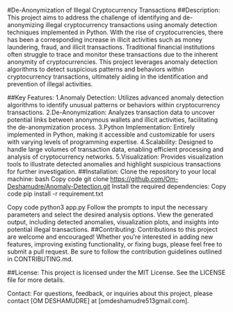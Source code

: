 #De-Anonymization of Illegal Cryptocurrency Transactions
##Description:
This project aims to address the challenge of identifying and de-anonymizing illegal cryptocurrency transactions using anomaly detection techniques implemented in Python. With the rise of cryptocurrencies, there has been a corresponding increase in illicit activities such as money laundering, fraud, and illicit transactions. Traditional financial institutions often struggle to trace and monitor these transactions due to the inherent anonymity of cryptocurrencies. This project leverages anomaly detection algorithms to detect suspicious patterns and behaviors within cryptocurrency transactions, ultimately aiding in the identification and prevention of illegal activities.

##Key Features:
1.Anomaly Detection: Utilizes advanced anomaly detection algorithms to identify unusual patterns or behaviors within cryptocurrency transactions.
2.De-Anonymization: Analyzes transaction data to uncover potential links between anonymous wallets and illicit activities, facilitating the de-anonymization process.
3.Python Implementation: Entirely implemented in Python, making it accessible and customizable for users with varying levels of programming expertise.
4.Scalability: Designed to handle large volumes of transaction data, enabling efficient processing and analysis of cryptocurrency networks.
5.Visualization: Provides visualization tools to illustrate detected anomalies and highlight suspicious transactions for further investigation.
##Installation:
Clone the repository to your local machine:
bash
Copy code
git clone https://github.com/Om-Deshamudre/Anomaly-Detection.git
Install the required dependencies:
Copy code
pip install -r requirement.txt

Copy code
python3 app.py
Follow the prompts to input the necessary parameters and select the desired analysis options.
View the generated output, including detected anomalies, visualization plots, and insights into potential illegal transactions.
##Contributing:
Contributions to this project are welcome and encouraged! Whether you're interested in adding new features, improving existing functionality, or fixing bugs, please feel free to submit a pull request. Be sure to follow the contribution guidelines outlined in CONTRIBUTING.md.

##License:
This project is licensed under the MIT License. See the LICENSE file for more details.

Contact:
For questions, feedback, or inquiries about this project, please contact [OM DESHAMUDRE] at [omdeshamudre513gmail.com].
